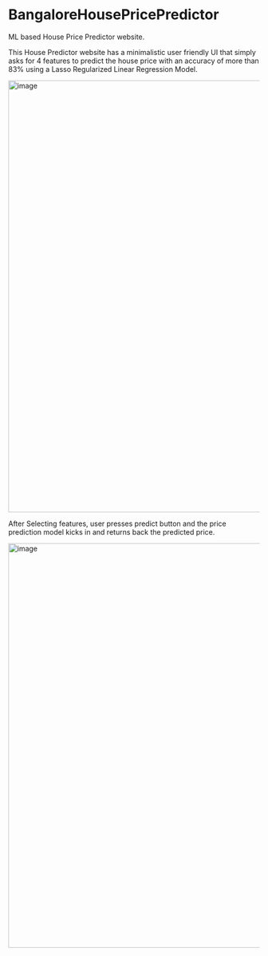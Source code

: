 # BangaloreHousePricePredictor
ML based House Price Predictor website.


This House Predictor website has a minimalistic user friendly UI that simply asks for 4 features to predict the house price with an accuracy of more than 83% using a Lasso Regularized Linear Regression Model.

<img width="866" alt="image" src="https://github.com/NakulSiwach/BangaloreHousePricePredictor/assets/64941476/b974cb5f-bf23-43f7-8217-15bd73b79133">

After Selecting features, user presses predict button and the price prediction model kicks in and returns back the predicted price.

<img width="811" alt="image" src="https://github.com/NakulSiwach/BangaloreHousePricePredictor/assets/64941476/7842e52f-bfa1-44c4-ae76-668cebbd9fda">

